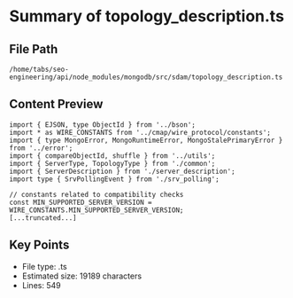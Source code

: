 # Summary of topology_description.ts
  
## File Path
`/home/tabs/seo-engineering/api/node_modules/mongodb/src/sdam/topology_description.ts`

## Content Preview
```
import { EJSON, type ObjectId } from '../bson';
import * as WIRE_CONSTANTS from '../cmap/wire_protocol/constants';
import { type MongoError, MongoRuntimeError, MongoStalePrimaryError } from '../error';
import { compareObjectId, shuffle } from '../utils';
import { ServerType, TopologyType } from './common';
import { ServerDescription } from './server_description';
import type { SrvPollingEvent } from './srv_polling';

// constants related to compatibility checks
const MIN_SUPPORTED_SERVER_VERSION = WIRE_CONSTANTS.MIN_SUPPORTED_SERVER_VERSION;
[...truncated...]
```

## Key Points
- File type: .ts
- Estimated size: 19189 characters
- Lines: 549
